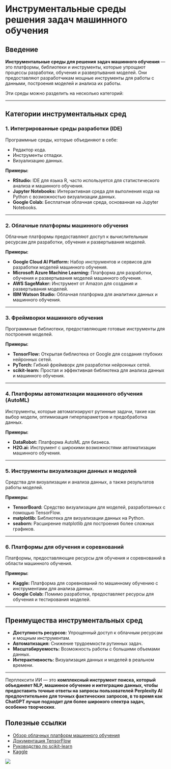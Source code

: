 # Инструментальные среды решения задач машинного обучения

## Введение
**Инструментальные среды для решения задач машинного обучения** — это платформы, библиотеки и инструменты, которые упрощают процессы разработки, обучения и развертывания моделей. Они предоставляют разработчикам мощные инструменты для работы с данными, построения моделей и анализа их работы.

Эти среды можно разделить на несколько категорий:

---

## Категории инструментальных сред

### 1. Интегрированные среды разработки (IDE)
Программные среды, которые объединяют в себе:
- Редактор кода.
- Инструменты отладки.
- Визуализацию данных.

**Примеры:**
- **RStudio:** IDE для языка R, часто используется для статистического анализа и машинного обучения.
- **Jupyter Notebooks:** Интерактивная среда для выполнения кода на Python с возможностью визуализации данных.
- **Google Colab:** Бесплатная облачная среда, основанная на Jupyter Notebooks.

---

### 2. Облачные платформы машинного обучения
Облачные платформы предоставляют доступ к вычислительным ресурсам для разработки, обучения и развертывания моделей.

**Примеры:**
- **Google Cloud AI Platform:** Набор инструментов и сервисов для разработки моделей машинного обучения.
- **Microsoft Azure Machine Learning:** Платформа для разработки, обучения и развертывания моделей машинного обучения.
- **AWS SageMaker:** Инструмент от Amazon для создания и развертывания моделей.
- **IBM Watson Studio:** Облачная платформа для аналитики данных и машинного обучения.

---

### 3. Фреймворки машинного обучения
Программные библиотеки, предоставляющие готовые инструменты для построения моделей.

**Примеры:**
- **TensorFlow:** Открытая библиотека от Google для создания глубоких нейронных сетей.
- **PyTorch:** Гибкий фреймворк для разработки нейронных сетей.
- **scikit-learn:** Простая и эффективная библиотека для анализа данных и машинного обучения.

---

### 4. Платформы автоматизации машинного обучения (AutoML)
Инструменты, которые автоматизируют рутинные задачи, такие как выбор модели, оптимизация гиперпараметров и предобработка данных.

**Примеры:**
- **DataRobot:** Платформа AutoML для бизнеса.
- **H2O.ai:** Инструмент с широкими возможностями автоматизации машинного обучения.

---

### 5. Инструменты визуализации данных и моделей
Средства для визуализации и анализа данных, а также результатов работы моделей.

**Примеры:**
- **TensorBoard:** Средство визуализации для моделей, разработанных с помощью TensorFlow.
- **matplotlib:** Библиотека для визуализации данных на Python.
- **seaborn:** Расширение matplotlib для построения более сложных графиков.

---

### 6. Платформы для обучения и соревнований
Платформы, предоставляющие ресурсы для обучения и соревнований в области машинного обучения.

**Примеры:**
- **Kaggle:** Платформа для соревнований по машинному обучению с инструментами для анализа данных.
- **Google Colab:** Помимо разработки, предоставляет ресурсы для обучения и тестирования моделей.

---

## Преимущества инструментальных сред
- **Доступность ресурсов:** Упрощенный доступ к облачным ресурсам и мощным инструментам.
- **Автоматизация:** Снижение трудоемкости рутинных задач.
- **Масштабируемость:** Возможность работы с большими объемами данных.
- **Интерактивность:** Визуализация данных и моделей в реальном времени.

---
Перплексити ИИ — это **комплексный инструмент поиска, который объединяет NLP, машинное обучение и интеграцию данных, чтобы предоставить точные ответы на запросы пользователей**
**Perplexity AI предпочтительнее для точных фактических запросов, в то время как ChatGPT лучше подходит для более широкого спектра задач, особенно творческих**.
## Полезные ссылки
- [Обзор облачных платформ машинного обучения](https://cloud.google.com/products/ai/)
- [Документация TensorFlow](https://www.tensorflow.org/)
- [Руководство по scikit-learn](https://scikit-learn.org/stable/)
- [Kaggle](https://www.kaggle.com/)









































**![](https://lh7-rt.googleusercontent.com/docsz/AD_4nXeukUq3Lu7v3IVhWVKQKB1BXiNZQ2Kj4tE2s5xHoO6G0A4l-G-W7FI13dTagmloyyO5m8-jn29aMBilyvO8KTcQ94Gz_kWFDERbVWL_S6immunHLZ9XNOkWqodUG2Ncc15j65BDTg?key=C1AMzwFdvttb7H1YBkknyQ)**